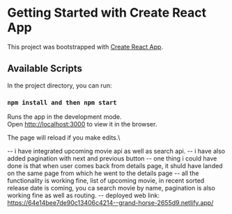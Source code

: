 # Getting Started with Create React App

This project was bootstrapped with [Create React App](https://github.com/facebook/create-react-app).

## Available Scripts

In the project directory, you can run:

### `npm install and then npm start`

Runs the app in the development mode.\
Open [http://localhost:3000](http://localhost:3000) to view it in the browser.

The page will reload if you make edits.\

-- i have integrated upcoming movie api as well as search api.
-- i have also added pagination with next and previous button
-- one thing i could have done is that when user comes back from details page, it shuld have landed on the same page from which he went to the details page
-- all the functionality is working fine, list of upcoming movie, in recent sorted release date is coming, you ca search movie by name, pagination is also working fine as well as routing.
-- deployed web link: https://64e14bee7de90c13406c4214--grand-horse-2655d9.netlify.app/




